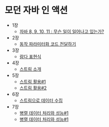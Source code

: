 # 모던 자바 인 액션
* 1장 
    - [자바 8, 9, 10, 11 : 무슨 일이 일어나고 있는가?](https://leeha0.tistory.com/54)
* 2장 
    - [동작 파라미터화 코드 전달하기](https://leeha0.tistory.com/55)
* 3장
    - [람다 표현식](https://leeha0.tistory.com/57)
* 4장
    - [스트림 소개](https://leeha0.tistory.com/58)
* 5장
    - [스트림 활용#1](https://leeha0.tistory.com/59)
    - [스트림 활용#2](https://leeha0.tistory.com/61)
* 6장
    - [스트림으로 데이터 수집](https://leeha0.tistory.com/64)
* 7장
    - [병렬 데이터 처리와 성능#1](https://leeha0.tistory.com/66)
    - [병렬 데이터 처리와 성능#1](https://leeha0.tistory.com/67)